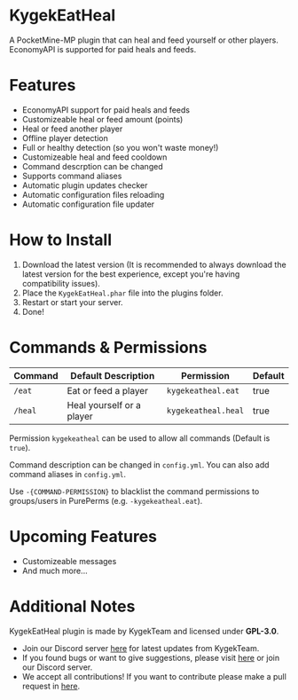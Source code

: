 # KygekEatHeal

A PocketMine-MP plugin that can heal and feed yourself or other players. EconomyAPI is supported for paid heals and feeds.

# Features

- EconomyAPI support for paid heals and feeds
- Customizeable heal or feed amount (points)
- Heal or feed another player
- Offline player detection
- Full or healthy detection (so you won't waste money!)
- Customizeable heal and feed cooldown
- Command descrption can be changed
- Supports command aliases
- Automatic plugin updates checker
- Automatic configuration files reloading
- Automatic configuration file updater

# How to Install

1. Download the latest version (It is recommended to always download the latest version for the best experience, except you're having compatibility issues).
2. Place the `KygekEatHeal.phar` file into the plugins folder.
3. Restart or start your server.
4. Done!

# Commands & Permissions

| Command | Default Description | Permission | Default |
| --- | --- | --- | --- |
| `/eat` | Eat or feed a player | `kygekeatheal.eat` | true |
| `/heal` | Heal yourself or a player | `kygekeatheal.heal` | true |

Permission `kygekeatheal` can be used to allow all commands (Default is `true`).

Command description can be changed in `config.yml`. You can also add command aliases in `config.yml`.

Use `-{COMMAND-PERMISSION}` to blacklist the command permissions to groups/users in PurePerms (e.g. `-kygekeatheal.eat`).

# Upcoming Features

- Customizeable messages
- And much more...

# Additional Notes

KygekEatHeal plugin is made by KygekTeam and licensed under **GPL-3.0**.

- Join our Discord server [here](https://discord.gg/CXtqUZv) for latest updates from KygekTeam.
- If you found bugs or want to give suggestions, please visit [here](https://github.com/KygekTeam/KygekEatHeal/issues) or join our Discord server.
- We accept all contributions! If you want to contribute please make a pull request in [here](https://github.com/KygekTeam/KygekEatHeal/pulls).